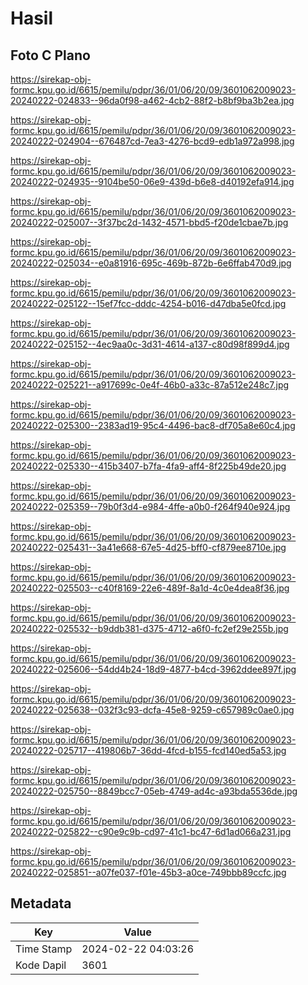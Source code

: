 # Hasil

## Foto C Plano

https://sirekap-obj-formc.kpu.go.id/6615/pemilu/pdpr/36/01/06/20/09/3601062009023-20240222-024833--96da0f98-a462-4cb2-88f2-b8bf9ba3b2ea.jpg

https://sirekap-obj-formc.kpu.go.id/6615/pemilu/pdpr/36/01/06/20/09/3601062009023-20240222-024904--676487cd-7ea3-4276-bcd9-edb1a972a998.jpg

https://sirekap-obj-formc.kpu.go.id/6615/pemilu/pdpr/36/01/06/20/09/3601062009023-20240222-024935--9104be50-06e9-439d-b6e8-d40192efa914.jpg

https://sirekap-obj-formc.kpu.go.id/6615/pemilu/pdpr/36/01/06/20/09/3601062009023-20240222-025007--3f37bc2d-1432-4571-bbd5-f20de1cbae7b.jpg

https://sirekap-obj-formc.kpu.go.id/6615/pemilu/pdpr/36/01/06/20/09/3601062009023-20240222-025034--e0a81916-695c-469b-872b-6e6ffab470d9.jpg

https://sirekap-obj-formc.kpu.go.id/6615/pemilu/pdpr/36/01/06/20/09/3601062009023-20240222-025122--15ef7fcc-dddc-4254-b016-d47dba5e0fcd.jpg

https://sirekap-obj-formc.kpu.go.id/6615/pemilu/pdpr/36/01/06/20/09/3601062009023-20240222-025152--4ec9aa0c-3d31-4614-a137-c80d98f899d4.jpg

https://sirekap-obj-formc.kpu.go.id/6615/pemilu/pdpr/36/01/06/20/09/3601062009023-20240222-025221--a917699c-0e4f-46b0-a33c-87a512e248c7.jpg

https://sirekap-obj-formc.kpu.go.id/6615/pemilu/pdpr/36/01/06/20/09/3601062009023-20240222-025300--2383ad19-95c4-4496-bac8-df705a8e60c4.jpg

https://sirekap-obj-formc.kpu.go.id/6615/pemilu/pdpr/36/01/06/20/09/3601062009023-20240222-025330--415b3407-b7fa-4fa9-aff4-8f225b49de20.jpg

https://sirekap-obj-formc.kpu.go.id/6615/pemilu/pdpr/36/01/06/20/09/3601062009023-20240222-025359--79b0f3d4-e984-4ffe-a0b0-f264f940e924.jpg

https://sirekap-obj-formc.kpu.go.id/6615/pemilu/pdpr/36/01/06/20/09/3601062009023-20240222-025431--3a41e668-67e5-4d25-bff0-cf879ee8710e.jpg

https://sirekap-obj-formc.kpu.go.id/6615/pemilu/pdpr/36/01/06/20/09/3601062009023-20240222-025503--c40f8169-22e6-489f-8a1d-4c0e4dea8f36.jpg

https://sirekap-obj-formc.kpu.go.id/6615/pemilu/pdpr/36/01/06/20/09/3601062009023-20240222-025532--b9ddb381-d375-4712-a6f0-fc2ef29e255b.jpg

https://sirekap-obj-formc.kpu.go.id/6615/pemilu/pdpr/36/01/06/20/09/3601062009023-20240222-025606--54dd4b24-18d9-4877-b4cd-3962ddee897f.jpg

https://sirekap-obj-formc.kpu.go.id/6615/pemilu/pdpr/36/01/06/20/09/3601062009023-20240222-025638--032f3c93-dcfa-45e8-9259-c657989c0ae0.jpg

https://sirekap-obj-formc.kpu.go.id/6615/pemilu/pdpr/36/01/06/20/09/3601062009023-20240222-025717--419806b7-36dd-4fcd-b155-fcd140ed5a53.jpg

https://sirekap-obj-formc.kpu.go.id/6615/pemilu/pdpr/36/01/06/20/09/3601062009023-20240222-025750--8849bcc7-05eb-4749-ad4c-a93bda5536de.jpg

https://sirekap-obj-formc.kpu.go.id/6615/pemilu/pdpr/36/01/06/20/09/3601062009023-20240222-025822--c90e9c9b-cd97-41c1-bc47-6d1ad066a231.jpg

https://sirekap-obj-formc.kpu.go.id/6615/pemilu/pdpr/36/01/06/20/09/3601062009023-20240222-025851--a07fe037-f01e-45b3-a0ce-749bbb89ccfc.jpg


## Metadata

| Key        | Value               |
| ---------- | ------------------- |
| Time Stamp | 2024-02-22 04:03:26 |
| Kode Dapil | 3601                |



